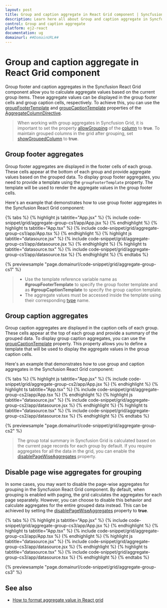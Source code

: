 ```yaml
---
layout: post
title: Group and caption aggregate in React Grid component | Syncfusion
description: Learn here all about Group and caption aggregate in Syncfusion React Grid component of Syncfusion Essential JS 2 and more.
control: Group and caption aggregate 
platform: ej2-react
documentation: ug
domainurl: ##DomainURL##
---
```


# Group and caption aggregate in React Grid component

Group footer and caption aggregates in the Syncfusion React Grid component allow you to calculate aggregate values based on the current group items. These aggregate values can be displayed in the group footer cells and group caption cells, respectively. To achieve this, you can use the [groupFooterTemplate](https://ej2.syncfusion.com/react/documentation/api/grid/aggregateColumn/#groupfootertemplate) and [groupCaptionTemplate](https://ej2.syncfusion.com/react/documentation/api/grid/aggregateColumn/#groupcaptiontemplate) properties of the [AggregateColumnDirective](https://helpej2.syncfusion.com/react/documentation/api/grid/aggregateColumn).

> When working with group aggregates in Syncfusion Grid, it is important to set the property [allowGrouping](https://helpej2.syncfusion.com/react/documentation/api/grid/column/#allowgrouping) of the [column](https://helpej2.syncfusion.com/react/documentation/api/grid/column) to **true**. 
> To maintain grouped columns in the grid after grouping, set [showGroupedColumn](https://helpej2.syncfusion.com/react/documentation/api/grid/groupSettings/#showgroupedcolumn) to **true**.

## Group footer aggregates

Group footer aggregates are displayed in the footer cells of each group. These cells appear at the bottom of each group and provide aggregate values based on the grouped data. To display group footer aggregates, you need to provide a template using the `groupFooterTemplate` property. The template will be used to render the aggregate values in the group footer cells.

Here's an example that demonstrates how to use group footer aggregates in the Syncfusion React Grid component:

{% tabs %}
{% highlight js tabtitle="App.jsx" %}
{% include code-snippet/grid/aggregate-group-cs1/app/App.jsx %}
{% endhighlight %}
{% highlight ts tabtitle="App.tsx" %}
{% include code-snippet/grid/aggregate-group-cs1/app/App.tsx %}
{% endhighlight %}
{% highlight js tabtitle="datasource.jsx" %}
{% include code-snippet/grid/aggregate-group-cs1/app/datasource.jsx %}
{% endhighlight %}
{% highlight ts tabtitle="datasource.tsx" %}
{% include code-snippet/grid/aggregate-group-cs1/app/datasource.tsx %}
{% endhighlight %}
{% endtabs %}

 {% previewsample "page.domainurl/code-snippet/grid/aggregate-group-cs1" %}

> * Use the template reference variable name as **#groupFooterTemplate** to specify the group footer template and as **#groupCaptionTemplate** to specify the group caption template.
> * The aggregate values must be accessed inside the template using their corresponding [type](https://ej2.syncfusion.com/react/documentation/api/grid/aggregateColumn/#type) name.

## Group caption aggregates

Group caption aggregates are displayed in the caption cells of each group. These cells appear at the top of each group and provide a summary of the grouped data. To display group caption aggregates, you can use the [groupCaptionTemplate](https://ej2.syncfusion.com/react/documentation/api/grid/aggregateColumn/#groupcaptiontemplate) property. This property allows you to define a template that will be used to display the aggregate values in the group caption cells.

Here's an example that demonstrates how to use group and caption aggregates in the Syncfusion React Grid component:

{% tabs %}
{% highlight js tabtitle="App.jsx" %}
{% include code-snippet/grid/aggregate-group-cs2/app/App.jsx %}
{% endhighlight %}
{% highlight ts tabtitle="App.tsx" %}
{% include code-snippet/grid/aggregate-group-cs2/app/App.tsx %}
{% endhighlight %}
{% highlight js tabtitle="datasource.jsx" %}
{% include code-snippet/grid/aggregate-group-cs2/app/datasource.jsx %}
{% endhighlight %}
{% highlight ts tabtitle="datasource.tsx" %}
{% include code-snippet/grid/aggregate-group-cs2/app/datasource.tsx %}
{% endhighlight %}
{% endtabs %}

 {% previewsample "page.domainurl/code-snippet/grid/aggregate-group-cs2" %}

> The group total summary in Syncfusion Grid is calculated based on the current page records for each group by default.
> If you require aggregates for all the data in the grid, you can enable the [disablePageWiseAggregates](https://helpej2.syncfusion.com/documentation/api/grid/groupSettings/#disablepagewiseaggregates) property.

## Disable page wise aggregates for grouping

In some cases, you may want to disable the page-wise aggregates for grouping in the Syncfusion React Grid component. By default, when grouping is enabled with paging, the grid calculates the aggregates for each page separately. However, you can choose to disable this behavior and calculate aggregates for the entire grouped data instead. This can be achieved by setting the [disablePageWiseAggregates](https://helpej2.syncfusion.com/documentation/api/grid/groupSettings/#disablepagewiseaggregates) property to **true**.

{% tabs %}
{% highlight js tabtitle="App.jsx" %}
{% include code-snippet/grid/aggregate-group-cs3/app/App.jsx %}
{% endhighlight %}
{% highlight ts tabtitle="App.tsx" %}
{% include code-snippet/grid/aggregate-group-cs3/app/App.tsx %}
{% endhighlight %}
{% highlight js tabtitle="datasource.jsx" %}
{% include code-snippet/grid/aggregate-group-cs3/app/datasource.jsx %}
{% endhighlight %}
{% highlight ts tabtitle="datasource.tsx" %}
{% include code-snippet/grid/aggregate-group-cs3/app/datasource.tsx %}
{% endhighlight %}
{% endtabs %}

 {% previewsample "page.domainurl/code-snippet/grid/aggregate-group-cs3" %}

## See also

* [How to format aggregate value in React grid](footer-aggregate.md#format-the-aggregate-value)
